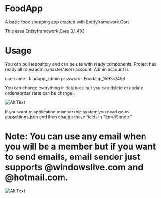 # FoodApp

A basic food shopping app created with Entityframework.Core

This uses Entityframework.Core 3.1.403

# Usage

You can pull repository and can be use with ready components. Project has ready all roles(admin/master/user) account. Admin account is:

username : foodapp_admin
password : Foodapp_159357456

You can change everything in database but you can delete or update orders(order state can be change). 



![Alt Text](https://media.giphy.com/media/9Z0r4oV20H57RCpMXA/giphy.gif)



If you want to application membership system you need go to appsettings.json and then change these fields in "EmailSender"
# Note: You can use any email when you will be a member but if you want to send emails, email sender just supports @windowslive.com and @hotmail.com.

![Alt Text](https://i.ibb.co/SNbSDq3/emailsender.jpg)




